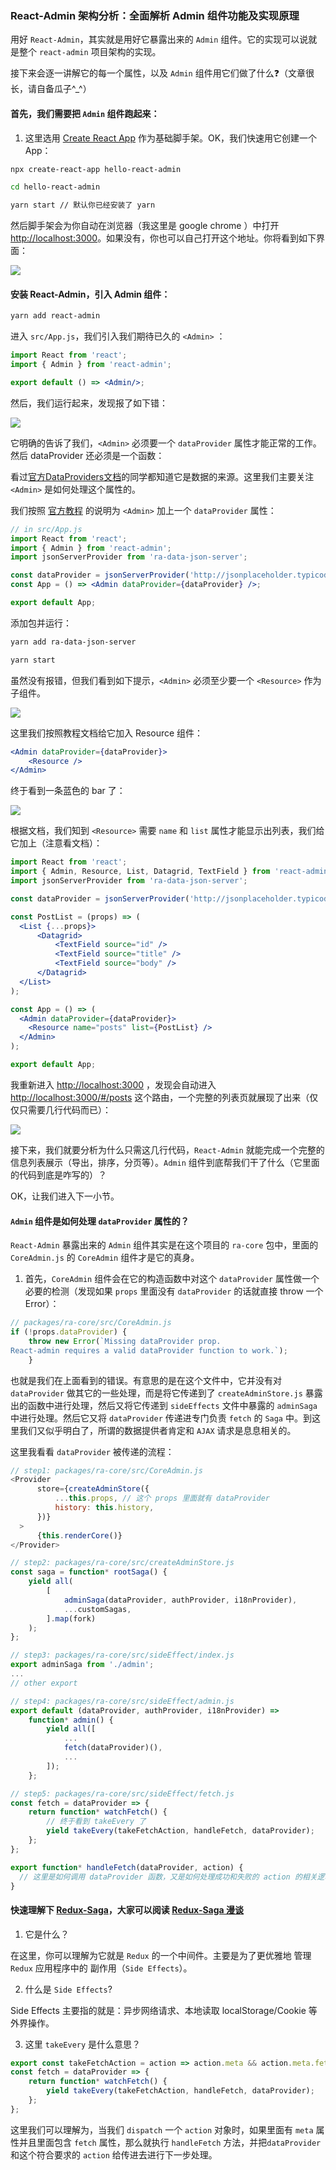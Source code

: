 ### React-Admin 架构分析：全面解析 Admin 组件功能及实现原理

用好 `React-Admin`，其实就是用好它暴露出来的 `Admin` 组件。它的实现可以说就是整个 `react-admin` 项目架构的实现。

接下来会逐一讲解它的每一个属性，以及 `Admin` 组件用它们做了什么❓（文章很长，请自备瓜子^_^）

#### 首先，我们需要把 `Admin` 组件跑起来：

1. 这里选用 [Create React App](https://github.com/facebook/create-react-app) 作为基础脚手架。OK，我们快速用它创建一个 App：

```sh
npx create-react-app hello-react-admin

cd hello-react-admin

yarn start // 默认你已经安装了 yarn 
```

然后脚手架会为你自动在浏览器（我这里是 google chrome ）中打开 [http://localhost:3000](http://localhost:3000)。如果没有，你也可以自己打开这个地址。你将看到如下界面：

![](../images/core-admin/1.png)

#### 安装 React-Admin，引入 Admin 组件：

```sh
yarn add react-admin
```

进入 `src/App.js`，我们引入我们期待已久的 `<Admin>` ：

```jsx
import React from 'react';
import { Admin } from 'react-admin';

export default () => <Admin/>;
```

然后，我们运行起来，发现报了如下错：

![](../images/core-admin/2.png)

它明确的告诉了我们，`<Admin>` 必须要一个 `dataProvider` 属性才能正常的工作。然后 dataProvider 还必须是一个函数：

看过[官方DataProviders文档](https://marmelab.com/react-admin/DataProviders.html)的同学都知道它是数据的来源。这里我们主要关注 `<Admin>` 是如何处理这个属性的。

我们按照 [官方教程](https://marmelab.com/react-admin/Tutorial.html) 的说明为 `<Admin>` 加上一个 `dataProvider` 属性：

```jsx
// in src/App.js
import React from 'react';
import { Admin } from 'react-admin';
import jsonServerProvider from 'ra-data-json-server';

const dataProvider = jsonServerProvider('http://jsonplaceholder.typicode.com');
const App = () => <Admin dataProvider={dataProvider} />;

export default App;
```

添加包并运行：

```sh
yarn add ra-data-json-server

yarn start
```

虽然没有报错，但我们看到如下提示，`<Admin>` 必须至少要一个 `<Resource>` 作为子组件。

![](../images/core-admin/3.png)

这里我们按照教程文档给它加入 Resource 组件：

```jsx
<Admin dataProvider={dataProvider}>
    <Resource />
</Admin>
```

终于看到一条蓝色的 bar 了：

![](../images/core-admin/4.png)

根据文档，我们知到 `<Resource>` 需要 `name` 和 `list` 属性才能显示出列表，我们给它加上（注意看文档）：

```jsx
import React from 'react';
import { Admin, Resource, List, Datagrid, TextField } from 'react-admin';
import jsonServerProvider from 'ra-data-json-server';

const dataProvider = jsonServerProvider('http://jsonplaceholder.typicode.com');

const PostList = (props) => (
  <List {...props}>
      <Datagrid>
          <TextField source="id" />
          <TextField source="title" />
          <TextField source="body" />
      </Datagrid>
  </List>
);

const App = () => (
  <Admin dataProvider={dataProvider}>
    <Resource name="posts" list={PostList} />
  </Admin>
);

export default App;
```

我重新进入 [http://localhost:3000](http://localhost:3000) ，发现会自动进入 [http://localhost:3000/#/posts](http://localhost:3000/#/posts) 这个路由，一个完整的列表页就展现了出来（仅仅只需要几行代码而已）：

![](../images/core-admin/5.png)

接下来，我们就要分析为什么只需这几行代码，`React-Admin` 就能完成一个完整的信息列表展示（导出，排序，分页等）。`Admin` 组件到底帮我们干了什么（它里面的代码到底是咋写的）？

OK，让我们进入下一小节。


#### `Admin` 组件是如何处理 `dataProvider` 属性的？

`React-Admin` 暴露出来的 `Admin` 组件其实是在这个项目的 `ra-core` 包中，里面的 `CoreAdmin.js` 的 `CoreAdmin` 组件才是它的真身。

1. 首先，`CoreAdmin` 组件会在它的构造函数中对这个 `dataProvider` 属性做一个必要的检测（发现如果 `props` 里面没有 `dataProvider` 的话就直接 throw 一个 Error）：

```js
// packages/ra-core/src/CoreAdmin.js
if (!props.dataProvider) {
    throw new Error(`Missing dataProvider prop.
React-admin requires a valid dataProvider function to work.`);
    }
```

也就是我们在上面看到的错误。有意思的是在这个文件中，它并没有对 `dataProvider` 做其它的一些处理，而是将它传递到了 `createAdminStore.js` 暴露出的函数中进行处理，然后又将它传递到 `sideEffects` 文件中暴露的 `adminSaga` 中进行处理。然后它又将 `dataProvider` 传递进专门负责 `fetch` 的 `Saga` 中。到这里我们又似乎明白了，所谓的数据提供者肯定和 `AJAX` 请求是息息相关的。

这里我看看 `dataProvider` 被传递的流程：

```js
// step1: packages/ra-core/src/CoreAdmin.js
<Provider
      store={createAdminStore({
          ...this.props, // 这个 props 里面就有 dataProvider
          history: this.history,
      })}
  >
      {this.renderCore()}
</Provider>

// step2: packages/ra-core/src/createAdminStore.js
const saga = function* rootSaga() {
    yield all(
        [
            adminSaga(dataProvider, authProvider, i18nProvider),
            ...customSagas,
        ].map(fork)
    );
};

// step3: packages/ra-core/src/sideEffect/index.js
export adminSaga from './admin';
...
// other export

// step4: packages/ra-core/src/sideEffect/admin.js
export default (dataProvider, authProvider, i18nProvider) =>
    function* admin() {
        yield all([
            ...
            fetch(dataProvider)(),
            ...
        ]);
    };

// step5: packages/ra-core/src/sideEffect/fetch.js
const fetch = dataProvider => {
    return function* watchFetch() {
        // 终于看到 takeEvery 了
        yield takeEvery(takeFetchAction, handleFetch, dataProvider);
    };
};

export function* handleFetch(dataProvider, action) {
  // 这里是如何调用 dataProvider 函数，又是如何处理成功和失败的 action 的相关逻辑，我们稍后分析
}

```

#### 快速理解下 [Redux-Saga](https://github.com/redux-saga/redux-saga)，大家可以阅读 [Redux-Saga 漫谈](https://www.yuque.com/lovesueee/blog/redux-saga)

1. 它是什么？

在这里，你可以理解为它就是 `Redux` 的一个中间件。主要是为了更优雅地 管理 `Redux` 应用程序中的 副作用（`Side Effects`）。

2. 什么是 `Side Effects`?

Side Effects 主要指的就是：异步网络请求、本地读取 localStorage/Cookie 等外界操作。

3. 这里 `takeEvery` 是什么意思？

```js
export const takeFetchAction = action => action.meta && action.meta.fetch;
const fetch = dataProvider => {
    return function* watchFetch() {
        yield takeEvery(takeFetchAction, handleFetch, dataProvider);
    };
};
```

这里我们可以理解为，当我们 `dispatch` 一个 `action` 对象时，如果里面有 `meta` 属性并且里面包含 `fetch` 属性，那么就执行 `handleFetch` 方法，并把`dataProvider` 和这个符合要求的 `action` 给传进去进行下一步处理。



